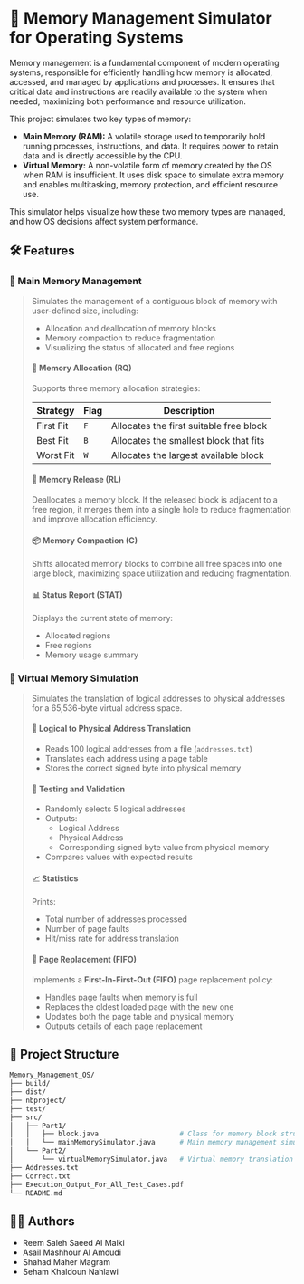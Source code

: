 # 💾 Memory Management Simulator for Operating Systems

Memory management is a fundamental component of modern operating systems, responsible for efficiently handling how memory is allocated, accessed, and managed by applications and processes. It ensures that critical data and instructions are readily available to the system when needed, maximizing both performance and resource utilization.

This project simulates two key types of memory:

- **Main Memory (RAM):** A volatile storage used to temporarily hold running processes, instructions, and data. It requires power to retain data and is directly accessible by the CPU.
- **Virtual Memory:** A non-volatile form of memory created by the OS when RAM is insufficient. It uses disk space to simulate extra memory and enables multitasking, memory protection, and efficient resource use.

This simulator helps visualize how these two memory types are managed, and how OS decisions affect system performance.

## 🛠️ Features

### 📍 Main Memory Management

> Simulates the management of a contiguous block of memory with user-defined size, including:
>
> - Allocation and deallocation of memory blocks  
> - Memory compaction to reduce fragmentation  
> - Visualizing the status of allocated and free regions
>
> #### 🧩 Memory Allocation (RQ)
>
> Supports three memory allocation strategies:
>
> | Strategy   | Flag | Description                                  |
> |------------|------|----------------------------------------------|
> | First Fit  | `F`  | Allocates the first suitable free block      |
> | Best Fit   | `B`  | Allocates the smallest block that fits       |
> | Worst Fit  | `W`  | Allocates the largest available block        |
>
> #### 🧹 Memory Release (RL)
>
> Deallocates a memory block. If the released block is adjacent to a free region, it merges them into a single hole to reduce fragmentation and improve allocation efficiency.
>
> #### 📦 Memory Compaction (C)
>
> Shifts allocated memory blocks to combine all free spaces into one large block, maximizing space utilization and reducing fragmentation.
>
> #### 📊 Status Report (STAT)
>
> Displays the current state of memory:
> - Allocated regions  
> - Free regions  
> - Memory usage summary

### 📍 Virtual Memory Simulation

> Simulates the translation of logical addresses to physical addresses for a 65,536-byte virtual address space.
>
> #### 🧭 Logical to Physical Address Translation
> - Reads 100 logical addresses from a file (`addresses.txt`)
> - Translates each address using a page table
> - Stores the correct signed byte into physical memory
>
> #### 🧪 Testing and Validation
> - Randomly selects 5 logical addresses  
> - Outputs:
>   - Logical Address  
>   - Physical Address  
>   - Corresponding signed byte value from physical memory  
> - Compares values with expected results
>
> #### 📈 Statistics
> Prints:
> - Total number of addresses processed  
> - Number of page faults  
> - Hit/miss rate for address translation
>
> #### 🔁 Page Replacement (FIFO)
> Implements a **First-In-First-Out (FIFO)** page replacement policy:
> - Handles page faults when memory is full  
> - Replaces the oldest loaded page with the new one  
> - Updates both the page table and physical memory  
> - Outputs details of each page replacement

## 📁 Project Structure

   ```bash
   Memory_Management_OS/
   ├── build/
   ├── dist/
   ├── nbproject/
   ├── test/
   ├── src/
   │   ├── Part1/                             
   │   │   ├── block.java                    # Class for memory block structure
   │   │   └── mainMemorySimulator.java      # Main memory management simulator
   │   └── Part2/
   │       └── virtualMemorySimulator.java   # Virtual memory translation and paging
   ├── Addresses.txt
   ├── Correct.txt
   ├── Execution_Output_For_All_Test_Cases.pdf
   └── README.md
   ```
## 👨‍💻 Authors
- Reem Saleh Saeed Al Malki
- Asail Mashhour Al Amoudi
- Shahad Maher Magram
- Seham Khaldoun Nahlawi
